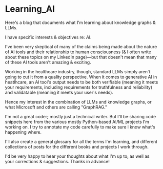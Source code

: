 # Learning_AI

Here's a blog that documents what I'm learning about knowledge graphs &amp; LLMs. 

I have specific interests & objectives re: AI.

I've been very skeptical of many of the claims being made about the nature of AI tools and their relationship to human consciousness (&amp; I often write about these topics on my LinkedIn page)—but that doesn't mean that many of these AI tools aren't amazing & exciting. 

Working in the healthcare industry, though, standard LLMs simply aren't going to cut it from a quality perspective. When it comes to generative AI in heatlhcare, an AI tool's output needs to be both verifiable (meaning it meets your requirements, including requirements for truthfulness and reliability) and validatable (meaning it meets your user's needs). 

Hence my interest in the combination of LLMs and knowledge graphs, or what Microsoft and others are calling "GraphRAG." 

I'm not a great coder; mostly just a technical writer. But I'll be sharing code snippets here from the various mostly Python-based AI/ML projects I'm working on. I try to annotate my code carefully to make sure I know what's happening where. 

I'll also create a general glossary for all the terms I'm learning, and different collections of posts for the different books and projects I work through. 

I'd be very happy to hear your thoughts about what I'm up to, as well as your corrections & suggestions. Thanks in advance!

